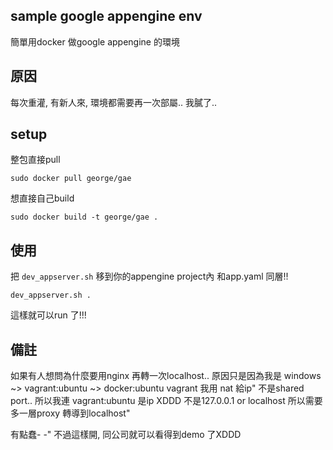 sample google appengine env
---

簡單用docker 做google appengine 的環境

原因
---
每次重灌, 有新人來, 環境都需要再一次部屬..
我膩了..


setup
---
整包直接pull
```
sudo docker pull george/gae
```

想直接自己build
```
sudo docker build -t george/gae .
```


使用
---

把 `dev_appserver.sh` 移到你的appengine project內 和app.yaml 同層!!

```
dev_appserver.sh .
```
這樣就可以run 了!!!


備註
---

如果有人想問為什麼要用nginx 再轉一次localhost..
原因只是因為我是 windows ~> vagrant:ubuntu ~> docker:ubuntu
vagrant 我用 nat 給ip" 不是shared port..  所以我連 vagrant:ubuntu 是ip XDDD  不是127.0.0.1 or localhost 所以需要多一層proxy 轉導到localhost"

有點蠢- -"  不過這樣開, 同公司就可以看得到demo 了XDDD

